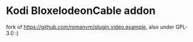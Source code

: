 # Kodi BloxelodeonCable addon

fork of https://github.com/romanvm/plugin.video.example, also under GPL-3.0 :)
